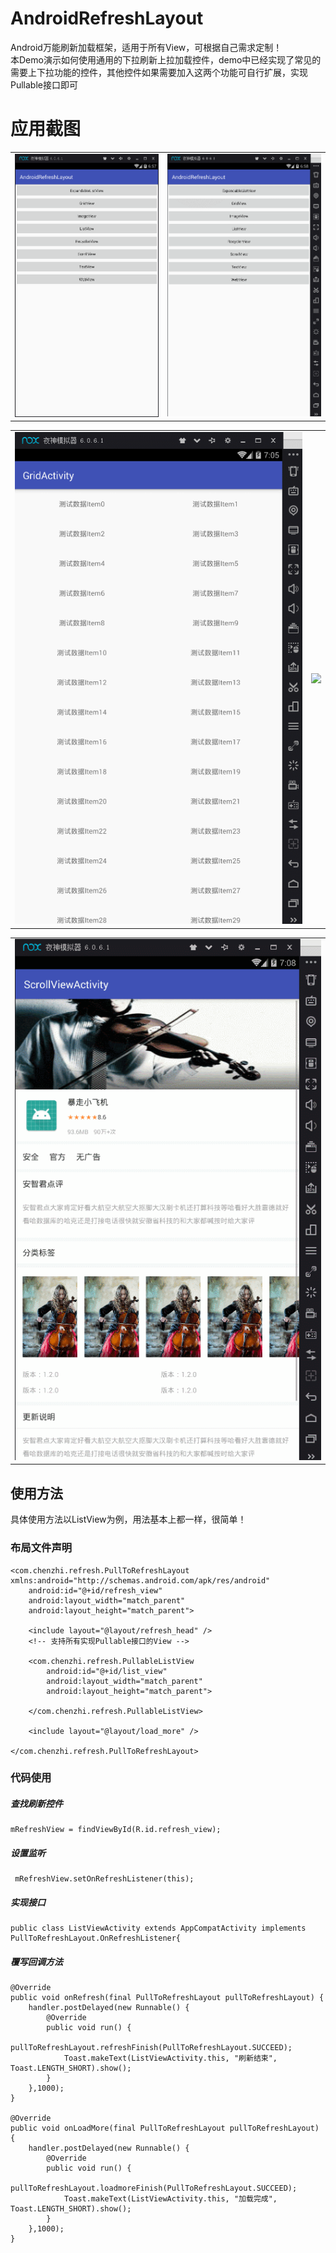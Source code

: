 # AndroidRefreshLayout
Android万能刷新加载框架，适用于所有View，可根据自己需求定制！<br>
本Demo演示如何使用通用的下拉刷新上拉加载控件，demo中已经实现了常见的需要上下拉功能的控件，其他控件如果需要加入这两个功能可自行扩展，实现Pullable接口即可

# 应用截图
<table>
    <tr>
        <td><img src="/screenshots/demo1.png"></td>
        <td><img src="/screenshots/expandable.gif"></td>
    </tr>
</table>
<table>
    <tr>
        <td><img src="/screenshots/grid.gif"></td>
        <td><img src="/screenshots/3image.gif"></td>
    </tr>
</table>
<table>
    <tr>
        <td><img src="/screenshots/web.gif"></td>
    </tr>
</table>



## 使用方法
具体使用方法以ListView为例，用法基本上都一样，很简单！

### 布局文件声明
    <com.chenzhi.refresh.PullToRefreshLayout xmlns:android="http://schemas.android.com/apk/res/android"
        android:id="@+id/refresh_view"
        android:layout_width="match_parent"
        android:layout_height="match_parent">

        <include layout="@layout/refresh_head" />
        <!-- 支持所有实现Pullable接口的View -->

        <com.chenzhi.refresh.PullableListView
            android:id="@+id/list_view"
            android:layout_width="match_parent"
            android:layout_height="match_parent">

        </com.chenzhi.refresh.PullableListView>

        <include layout="@layout/load_more" />

    </com.chenzhi.refresh.PullToRefreshLayout>
    
### 代码使用
##### 查找刷新控件
    mRefreshView = findViewById(R.id.refresh_view); 
##### 设置监听
     mRefreshView.setOnRefreshListener(this);
    
##### 实现接口
    public class ListViewActivity extends AppCompatActivity implements PullToRefreshLayout.OnRefreshListener{
##### 覆写回调方法
    @Override
    public void onRefresh(final PullToRefreshLayout pullToRefreshLayout) {
        handler.postDelayed(new Runnable() {
            @Override
            public void run() {
                pullToRefreshLayout.refreshFinish(PullToRefreshLayout.SUCCEED);
                Toast.makeText(ListViewActivity.this, "刷新结束", Toast.LENGTH_SHORT).show();
            }
        },1000);
    }

    @Override
    public void onLoadMore(final PullToRefreshLayout pullToRefreshLayout) {
        handler.postDelayed(new Runnable() {
            @Override
            public void run() {
                pullToRefreshLayout.loadmoreFinish(PullToRefreshLayout.SUCCEED);
                Toast.makeText(ListViewActivity.this, "加载完成", Toast.LENGTH_SHORT).show();
            }
        },1000);
    }
 
